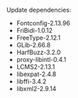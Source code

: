 Update dependencies:
- Fontconfig-2.13.96
- FriBidi-1.0.12
- FreeType-2.12.1
- GLib-2.66.8
- HarfBuzz-3.2.0
- proxy-libintl-0.4.1
- LCMS2-2.13.1
- libexpat-2.4.8
- libffi-3.4.2
- libxml2-2.9.14

